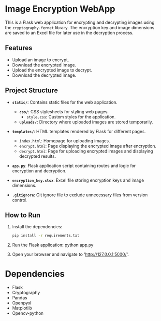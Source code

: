 # Image Encryption WebApp

This is a Flask web application for encrypting and decrypting images using the `cryptography.fernet` library. The encryption key and image dimensions are saved to an Excel file for later use in the decryption process.

## Features

- Upload an image to encrypt.
- Download the encrypted image.
- Upload the encrypted image to decrypt.
- Download the decrypted image.

## Project Structure


- **`static/`**: Contains static files for the web application.
  - **`css/`**: CSS stylesheets for styling web pages.
    - `style.css`: Custom styles for the application.
  - **`uploads/`**: Directory where uploaded images are stored temporarily.

- **`templates/`**: HTML templates rendered by Flask for different pages.
  - `index.html`: Homepage for uploading images.
  - `encrypt.html`: Page displaying the encrypted image after encryption.
  - `decrypt.html`: Page for uploading encrypted images and displaying decrypted results.

- **`app.py`**: Flask application script containing routes and logic for encryption and decryption.

- **`encryption_key.xlsx`**: Excel file storing encryption keys and image dimensions.

- **`.gitignore`**: Git ignore file to exclude unnecessary files from version control.


## How to Run

1. Install the dependencies:
   ```sh
   pip install -r requirements.txt
   
2. Run the Flask application:
   python app.py

3. Open your browser and navigate to 'http://127.0.0.1:5000/'.

# Dependencies
   
- Flask
- Cryptography
- Pandas
- Openpyxl
- Matplotlib
- Opencv-python   
